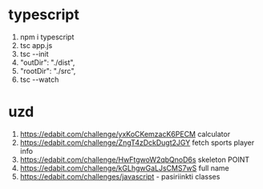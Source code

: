 # typescript

1. npm i typescript
2. tsc app.js
3. tsc --init
4. "outDir": "./dist",
5. "rootDir": "./src",
6. tsc --watch

# uzd

1. https://edabit.com/challenge/yxKoCKemzacK6PECM calculator
2. https://edabit.com/challenge/ZngT4zDckDugt2JGY fetch sports player info
3. https://edabit.com/challenge/HwFtgwoW2qbQnoD6s skeleton POINT
4. https://edabit.com/challenge/kGLhgwGaLJsCMS7wS full name
5. https://edabit.com/challenges/javascript - pasiriinkti classes
